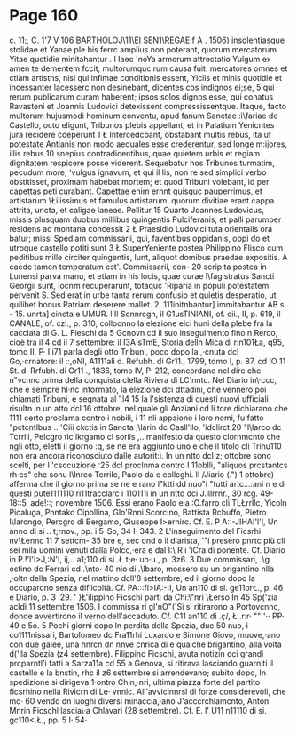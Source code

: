 # Page 160

c. 11;, C. 1'7 V 106 BARTHOLOJ\11\EI SEN1\REGAE f A . 1506) insolentiasque stolidae et Yanae ple bis ferrc amplius non poterant, quorum mercatorum Yitae quotidie minitahantur . I Iaec 'noYa armorum attrectatio Yulgum ex amen te dementem fccit, multorumquc rum causa fuit: mercatores omnes et ctiam artistns, nisi qui infimae conditionis essent, Yiciis et minis quotidie et incessanter lacesserc non desinebant, dicentes cos indignos ei;se, 5 qui rerum publicarum curam haberent; ipsos solos dignos esse, qui conatus Ravasteni et Joannis Ludovici detexissent compressissentque. Itaque, facto multorum hujusmodi hominum conventu, apud fanum Sanctae :ì\fariae de Castello, octo eligunt, Tribunos plebis appellant, et in Palatium Yenicntes jura recidere coeperunt 1 Ł Intercedcbant, obstabant multis rebus, ita ut potestate Antianis non modo aequales esse crederentur, sed longe m:ijores, illis rebus 10 snepius contradicentibus, quae quietem urbis et regiam dignitatem respicere posse viderent. Sequebatur hos Tribunos turmatim, pecudum more, 'vulgus ignavum, et qui il lis, non re sed simplici verbo obstitisset, proximam habebat mortem; et quod Tribuni volebant, id per capettas peti curabant. Capettae enim ernnt quisquc pauperrimus, et artistarum \Łilissimus et famulus artistarum, quorum divitiae erant cappa attrita, uncta, et caligae laneae. Pellitur 15 Quarto Joannes Ludovicus, missis plusquam duobus millibus quingentis Pulciferanis, et palli parumper residens ad montana concessit 2 Ł Praesidio Ludovici tuta orientalis ora batur; missi Spediam commissarii, qui, faventibus oppidanis, oppi do et utroque castello potiti sunt 3 Ł SuperYeniente postea Philippino Flisco cum peditibus mille circiter quingentis, lunt, aliquot domibus praedae expositis. A caede tamen temperatum est'. Commissarii, con- 20 scrip ta postea in Lunensi parva manu, et etiam in his locis, quae curae ì\fagistratus Sancti Georgii sunt, locnm recuperarunt, totaquc 'Riparia in populi potestatem pervenit S. Sed erat in urbe tanta rerum confusio et quietis desperatio, ut quilibet bonus Patriam deserere mallet. 2. 111initnbantur] immitabantur AB s - 15. unrta] cincta e UMUR. l Il Scnnrcgn, il G1usTINIANI, of. cii., II, p. 619, il CANALE, of. czl., p. 310, collocnno la elezione elci huni della plebe fra la cacciata di G. L. Fieschi da 5 Gcnovn cd il suo inseguimento fino n Rerco, cioè tra il 4 cd il 7 settembre: il I3A sTmE, Storia delln Mica di r:n101Ła, q95, tomo II, P· I i71 parla degli otto Tribuni, poco dopo la ,·cnuta dcl Go,·crnatore: il ::,oNI, A1111ali d. Refubh. di Gr11., 1799, tomo I, p. 87, cd IO 11 St. d. Rrfubh. di Gr11 ., 1836, tomo IV, P· 212, concordano nel dire che n\"vcnnc prima della conquista clella Riviera di LC\'nntc. Nel Diario in\·ccc, che è sempre hl·nc informato, la elezione dci dttadini, che vennero poi chiamati Tribuni, è segnata al '.l4 15 la l'sistenza di questi nuovi ufficiali risultn in un atto dcl 16 ottobre, nel quale gli Anziani cd li tore dichiarano che 1111 certo proclama contro i nobili, i 11 nli appaiono i loro nomi, fu fatto "pctcntlbus .. \'Ciii ckctis in Sancta ;\larin dc Casll'llo, \'idclirct 20 "l\larco dc Tcrrili, Pelcgro tic lkrgamo cl soriis ,.. manifesto da questo clornmcnto che ngli otto, eletti il giorno :q, se ne era aggiunto uno e che il titolo cli Trihu110 non era ancora riconosciuto dalle autorit:ì. In un ntto dcl z; ottobre sono scelti, per l 'csccuzione :25 dcl proclnma contro I 11oblli, "aliquos prcstantcs rh·cs" che sonu l\lnrco Tcrrilc, Paolo da e eollcghi. Il /Jiario (.") 1 ottobre) afferma che il giorno prima se ne e rano l"ktti dd nuo\"i "tutti artc...:ani n e di questi pute1111110 ri11tracclarc i 110111i in un ntto dci J.illrrnr., 30 rcg. 49-18::5, ade!\::; novembre 1506. Essi erano Paolo eia :O.farro cli TLŁrrllc, Yicoln Picaluga, Pnntako Cipollina, Glo\'Rnni Scorcino, Battista Rcbuffo, Pietro l\Iarcngo, Percgro di Bergamo, Giuseppe I>ernirc. Cf. E. P A::-JIHA!'l'l, Un anno di si .. t;rnov., pp. i 5-So, 34 I· 343. 2 L'inseguimento del Ficsrhi nv\Łennc 11 7 settcm- 35 bre e, sec ond o il diarista, '"i presero pnrtc più cli sei mila uomini venuti dalla Polcc,·era e dal I:\ R i \'iCra di ponente. Cf. Diario in P.\!'l'I>J,\:N'I, ij,.. a1;110 di si .Ł t;e· uo·u., p. 3z6. 3 Due commissari, .\g ostino dc Ferrari cd .\nto· 40 nio di .\lbaro, mossero su un brigantino nlla ,·oltn della Spezia, nel mattino dcll'8 settembre, ed il giorno dopo la occuparono senza diflìcoltà. Cf. PA:::fl>IA:-:I, Un an110 di si. ge11orŁ., p. 46 e Diario, p. 3 :29. ' }Ł'ilippino Ficschi partì da Chi:\\"nri \Łerso In 45 Sp('zia acldì 11 settembre 1506. I commissa ri gl'nO\"('Si si ritirarono a Portovcnnc, donde avvertirono il verno dell'accaduto. Cf. C11 an110 di .ç/, Ł .r:r· ""''·· PP· 49 e 5o. 5 Pochi giorni dopo ln perdita della Spezia, due 50 nuo,·i co1111nissari, Bartolomeo dc Fra11rhi Luxardo e Simone Giovo, muove,·ano con due galee, una hnrcn dn nnve cnrica di e qualche brigantino, alla volta d('lla Spezia (z4 settembre). Filippino Ficschi, avuta notizin dci grandi prcparntl\'i fatti a Sarza11a cd 55 a Genova, si ritirava lasciando guarniti il castello e la bnstin, rhc il z6 settembre si arrendevano; subito dopo, In spedizione si dirigeva 1·ontro Chin,·nri, ultima piazza forte del partito ficsrhino nella Rivicrn di Le· vnnlc. All'avvicinnrsl di forze considerevoli, che mo· 60 vendo dn luoghi diversi minaccia,·ano J'acccrchlamcnto, Anton Mnrin Ficschl lascia\·a Chlavari (28 settembre). Cf. E. l' U11 n11110 di si. gc110<.Ł., pp. 5 I· 54·